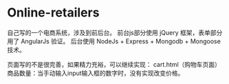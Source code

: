 # Online-retailers
自己写的一个电商系统，涉及到前后台。
前台js部分使用 jQuery 框架，表单部分用了 AngularJs 验证。
后台使用 NodeJs + Express + Mongodb + Mongoose 技术。






页面写的不是很完善，如果精力充裕，可以继续实现：
cart.html（购物车页面）
商品数量：当手动输入input输入框的数字时，没有实现改变价格。
















